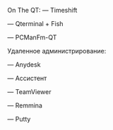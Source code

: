 On The QT:
— Timeshift 



— Qterminal[]() + Fish[]()

— PCManFm-QT

Удаленное администрирование:

 — Anydesk
 
 — Ассистент
 
 — TeamViewer
 
 — Remmina
 
 — Putty
